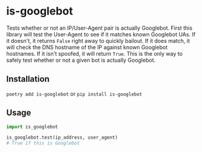 # is-googlebot
Tests whether or not an IP/User-Agent pair is actually Googlebot.
First this library will test the User-Agent to see if it matches known
Googlebot UAs. If it doesn't, it returns `False` right away to 
quickly bailout. If it does match, it will check the DNS hostname of the
IP against known Googlebot hostnames. If it isn't spoofed, it will return
`True`. This is the only way to safely test whether or not a given bot is 
actually Googlebot.
## Installation
`poetry add is-googlebot`
or
`pip install is-googlebot`

## Usage
```python
import is_googlebot

is_googlebot.test(ip_address, user_agent)
# True if this is Googlebot
```
